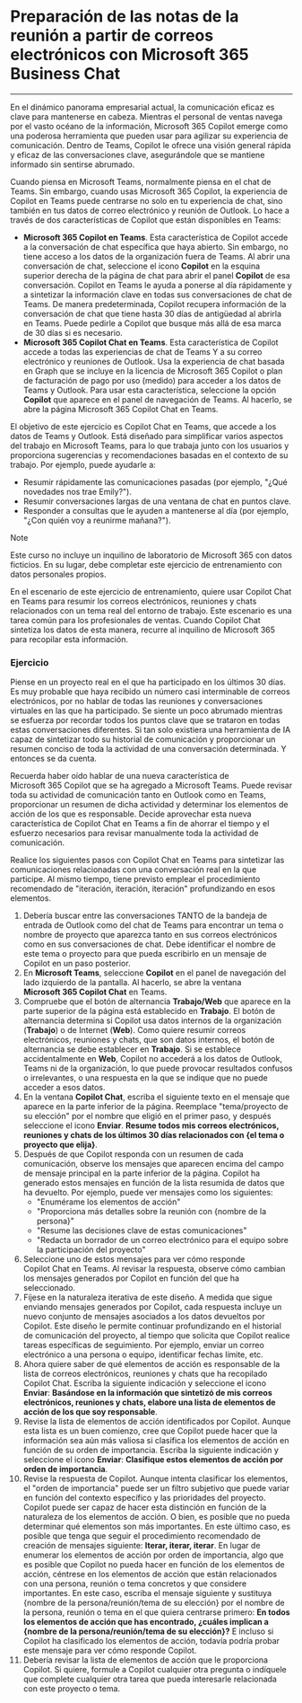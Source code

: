 
# Preparación de las notas de la reunión a partir de correos electrónicos con Microsoft 365 Business Chat
---
En el dinámico panorama empresarial actual, la comunicación eficaz es clave para mantenerse en cabeza. Mientras el personal de ventas navega por el vasto océano de la información, Microsoft 365 Copilot emerge como una poderosa herramienta que pueden usar para agilizar su experiencia de comunicación. Dentro de Teams, Copilot le ofrece una visión general rápida y eficaz de las conversaciones clave, asegurándole que se mantiene informado sin sentirse abrumado.

Cuando piensa en Microsoft Teams, normalmente piensa en el chat de Teams. Sin embargo, cuando usas Microsoft 365 Copilot, la experiencia de Copilot en Teams puede centrarse no solo en tu experiencia de chat, sino también en tus datos de correo electrónico y reunión de Outlook. Lo hace a través de dos características de Copilot que están disponibles en Teams:

- **Microsoft 365 Copilot en Teams**. Esta característica de Copilot accede a la conversación de chat específica que haya abierto. Sin embargo, no tiene acceso a los datos de la organización fuera de Teams. Al abrir una conversación de chat, seleccione el icono **Copilot** en la esquina superior derecha de la página de chat para abrir el panel **Copilot** de esa conversación. Copilot en Teams le ayuda a ponerse al día rápidamente y a sintetizar la información clave en todas sus conversaciones de chat de Teams. De manera predeterminada, Copilot recupera información de la conversación de chat que tiene hasta 30 días de antigüedad al abrirla en Teams. Puede pedirle a Copilot que busque más allá de esa marca de 30 días si es necesario.
- **Microsoft 365 Copilot Chat en Teams**. Esta característica de Copilot accede a todas las experiencias de chat de Teams Y a su correo electrónico y reuniones de Outlook. Usa la experiencia de chat basada en Graph que se incluye en la licencia de Microsoft 365 Copilot o plan de facturación de pago por uso (medido) para acceder a los datos de Teams y Outlook. Para usar esta característica, seleccione la opción **Copilot** que aparece en el panel de navegación de Teams. Al hacerlo, se abre la página Microsoft 365 Copilot Chat en Teams.

El objetivo de este ejercicio es Copilot Chat en Teams, que accede a los datos de Teams y Outlook. Está diseñado para simplificar varios aspectos del trabajo en Microsoft Teams, para lo que trabaja junto con los usuarios y proporciona sugerencias y recomendaciones basadas en el contexto de su trabajo. Por ejemplo, puede ayudarle a:

- Resumir rápidamente las comunicaciones pasadas (por ejemplo, "¿Qué novedades nos trae Emily?").
- Resumir conversaciones largas de una ventana de chat en puntos clave.
- Responder a consultas que le ayuden a mantenerse al día (por ejemplo, "¿Con quién voy a reunirme mañana?").

> [!NOTE]
>  Este curso no incluye un inquilino de laboratorio de Microsoft 365 con datos ficticios. En su lugar, debe completar este ejercicio de entrenamiento con datos personales propios.

En el escenario de este ejercicio de entrenamiento, quiere usar Copilot Chat en Teams para resumir los correos electrónicos, reuniones y chats relacionados con un tema real del entorno de trabajo. Este escenario es una tarea común para los profesionales de ventas. Cuando Copilot Chat sintetiza los datos de esta manera, recurre al inquilino de Microsoft 365 para recopilar esta información.

### Ejercicio

Piense en un proyecto real en el que ha participado en los últimos 30 días. Es muy probable que haya recibido un número casi interminable de correos electrónicos, por no hablar de todas las reuniones y conversaciones virtuales en las que ha participado. Se siente un poco abrumado mientras se esfuerza por recordar todos los puntos clave que se trataron en todas estas conversaciones diferentes. Si tan solo existiera una herramienta de IA capaz de sintetizar todo su historial de comunicación y proporcionar un resumen conciso de toda la actividad de una conversación determinada. Y entonces se da cuenta.

Recuerda haber oído hablar de una nueva característica de Microsoft 365 Copilot que se ha agregado a Microsoft Teams. Puede revisar toda su actividad de comunicación tanto en Outlook como en Teams, proporcionar un resumen de dicha actividad y determinar los elementos de acción de los que es responsable. Decide aprovechar esta nueva característica de Copilot Chat en Teams a fin de ahorrar el tiempo y el esfuerzo necesarios para revisar manualmente toda la actividad de comunicación.

Realice los siguientes pasos con Copilot Chat en Teams para sintetizar las comunicaciones relacionadas con una conversación real en la que participe. Al mismo tiempo, tiene previsto emplear el procedimiento recomendado de "iteración, iteración, iteración" profundizando en esos elementos.

1. Debería buscar entre las conversaciones TANTO de la bandeja de entrada de Outlook como del chat de Teams para encontrar un tema o nombre de proyecto que aparezca tanto en sus correos electrónicos como en sus conversaciones de chat. Debe identificar el nombre de este tema o proyecto para que pueda escribirlo en un mensaje de Copilot en un paso posterior.
1. En **Microsoft Teams**, seleccione **Copilot** en el panel de navegación del lado izquierdo de la pantalla. Al hacerlo, se abre la ventana **Microsoft 365 Copilot Chat** en Teams.
1. Compruebe que el botón de alternancia **Trabajo/Web** que aparece en la parte superior de la página está establecido en **Trabajo**. El botón de alternancia determina si Copilot usa datos internos de la organización (**Trabajo**) o de Internet (**Web**). Como quiere resumir correos electrónicos, reuniones y chats, que son datos internos, el botón de alternancia se debe establecer en **Trabajo**. Si se establece accidentalmente en **Web**, Copilot no accederá a los datos de Outlook, Teams ni de la organización, lo que puede provocar resultados confusos o irrelevantes, o una respuesta en la que se indique que no puede acceder a esos datos.
1. En la ventana **Copilot Chat**, escriba el siguiente texto en el mensaje que aparece en la parte inferior de la página. Reemplace "tema/proyecto de su elección" por el nombre que eligió en el primer paso, y después seleccione el icono **Enviar**. **Resume todos mis correos electrónicos, reuniones y chats de los últimos 30 días relacionados con {el tema o proyecto que elija}**.
1. Después de que Copilot responda con un resumen de cada comunicación, observe los mensajes que aparecen encima del campo de mensaje principal en la parte inferior de la página. Copilot ha generado estos mensajes en función de la lista resumida de datos que ha devuelto. Por ejemplo, puede ver mensajes como los siguientes:
   - "Enumérame los elementos de acción"
   - "Proporciona más detalles sobre la reunión con {nombre de la persona}"
   - "Resume las decisiones clave de estas comunicaciones"
   - "Redacta un borrador de un correo electrónico para el equipo sobre la participación del proyecto"
1. Seleccione uno de estos mensajes para ver cómo responde Copilot Chat en Teams. Al revisar la respuesta, observe cómo cambian los mensajes generados por Copilot en función del que ha seleccionado.
1. Fíjese en la naturaleza iterativa de este diseño. A medida que sigue enviando mensajes generados por Copilot, cada respuesta incluye un nuevo conjunto de mensajes asociados a los datos devueltos por Copilot. Este diseño le permite continuar profundizando en el historial de comunicación del proyecto, al tiempo que solicita que Copilot realice tareas específicas de seguimiento. Por ejemplo, enviar un correo electrónico a una persona o equipo, identificar fechas límite, etc.
1. Ahora quiere saber de qué elementos de acción es responsable de la lista de correos electrónicos, reuniones y chats que ha recopilado Copilot Chat. Escriba la siguiente indicación y seleccione el icono **Enviar**: **Basándose en la información que sintetizó de mis correos electrónicos, reuniones y chats, elabore una lista de elementos de acción de los que soy responsable**.
1. Revise la lista de elementos de acción identificados por Copilot. Aunque esta lista es un buen comienzo, cree que Copilot puede hacer que la información sea aún más valiosa si clasifica los elementos de acción en función de su orden de importancia. Escriba la siguiente indicación y seleccione el icono **Enviar**: **Clasifique estos elementos de acción por orden de importancia**.
1. Revise la respuesta de Copilot. Aunque intenta clasificar los elementos, el "orden de importancia" puede ser un filtro subjetivo que puede variar en función del contexto específico y las prioridades del proyecto. Copilot puede ser capaz de hacer esta distinción en función de la naturaleza de los elementos de acción. O bien, es posible que no pueda determinar qué elementos son más importantes. En este último caso, es posible que tenga que seguir el procedimiento recomendado de creación de mensajes siguiente:  **Iterar, iterar, iterar**. En lugar de enumerar los elementos de acción por orden de importancia, algo que es posible que Copilot no pueda hacer en función de los elementos de acción, céntrese en los elementos de acción que están relacionados con una persona, reunión o tema concretos y que considere importantes. En este caso, escriba el mensaje siguiente y sustituya {nombre de la persona/reunión/tema de su elección} por el nombre de la persona, reunión o tema en el que quiera centrarse primero: **En todos los elementos de acción que has encontrado, ¿cuáles implican a {nombre de la persona/reunión/tema de su elección}?** E incluso si Copilot ha clasificado los elementos de acción, todavía podría probar este mensaje para ver cómo responde Copilot. 
1. Debería revisar la lista de elementos de acción que le proporciona Copilot. Si quiere, formule a Copilot cualquier otra pregunta o indíquele que complete cualquier otra tarea que pueda interesarle relacionada con este proyecto o tema.
